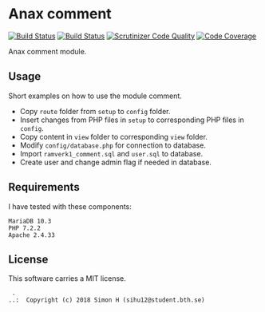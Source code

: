 Anax comment
==================================


[![Build Status](https://travis-ci.org/Schanihbg/ramverk1-comment.svg?branch=master)](https://travis-ci.org/Schanihbg/ramverk1-comment)
[![Build Status](https://scrutinizer-ci.com/g/Schanihbg/ramverk1-comment/badges/build.png?b=master)](https://scrutinizer-ci.com/g/Schanihbg/ramverk1-comment/build-status/master)
[![Scrutinizer Code Quality](https://scrutinizer-ci.com/g/Schanihbg/ramverk1-comment/badges/quality-score.png?b=master)](https://scrutinizer-ci.com/g/Schanihbg/ramverk1-comment/?branch=master)
[![Code Coverage](https://scrutinizer-ci.com/g/Schanihbg/ramverk1-comment/badges/coverage.png?b=master)](https://scrutinizer-ci.com/g/Schanihbg/ramverk1-comment/?branch=master)

Anax comment module.



Usage
------------------

Short examples on how to use the module comment.

* Copy `route` folder from `setup` to `config` folder.
* Insert changes from PHP files in `setup` to corresponding PHP files in `config`.
* Copy content in `view` folder to corresponding `view` folder.
* Modify `config/database.php` for connection to database.
* Import `ramverk1_comment.sql` and `user.sql` to database.
* Create user and change admin flag if needed in database.

Requirements
-----------------
I have tested with these components:
```
MariaDB 10.3
PHP 7.2.2
Apache 2.4.33
```

License
------------------

This software carries a MIT license.



```
 .  
..:  Copyright (c) 2018 Simon H (sihu12@student.bth.se)
```
